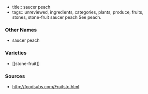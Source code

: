 - title:: saucer peach
- tags:: unreviewed, ingredients, categories, plants, produce, fruits, stones, stone-fruit
saucer peach See peach.

### Other Names

* saucer peach

### Varieties

* [[stone-fruit]]

### Sources
* http://foodsubs.com/Fruitsto.html
